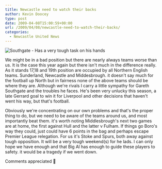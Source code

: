 ```yaml
---
title: Newcastle need to watch their backs
author: Kevin Doocey
type: post
date: 2009-04-08T15:00:59+00:00
url: /2009/04/08/newcastle-need-to-watch-their-backs/
categories:
  - Newcastle United News
---
```


![Southgate - Has a very tough task on his hands](https://static.guim.co.uk/sys-images/Football/Pix/pictures/2008/12/12/1229090965879/Gareth-Southgate-001.jpg)

We might be in a bad position but there are nearly always teams worse than us. It is the case this year again but there isn't much in the difference really. As it stands 17,18 and 19th position are occupied by all Northern English teams. Sunderland, Newcastle and Middesbrough. it doesn't say much for the football up North but in fairness none of the above teams should be where they are. Although we're rivals I carry a little sympathy for Gareth Southgate and the troubles he faces. He's been very unlucky this season, a late Gerrard goal to win it for Liverpool and other decisions that haven't went his way, but that's football.

Obviously we're concentrating on our own problems and that's the proper thing to do, but we need to be aware of the teams around us, and most importantly beat them. it's worth noting Middlesbrough's next two games are at home, the first against Hull and the latter v Fulham. If things go Boro's way they could, just could have 6 points in the bag and perhaps escape Premier League relegation. For us it's Stoke and Spurs, both away against tough opposition. It will be a very tough weekend(s) for he lads. I can only hope we have enough and that Big Al has enough to guide these players to safety. it would be a tragedy if we went down.

Comments appreciated 🙂
